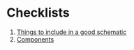 # Checklists

1. [Things to include in a good schematic](schematic.md)
1. [Components](components.md)
